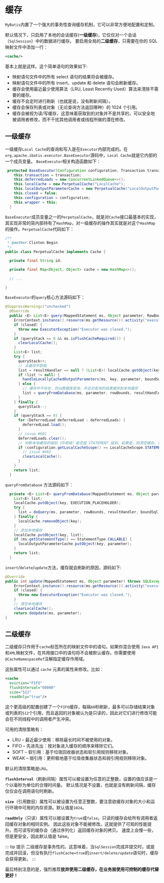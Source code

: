# 缓存

`MyBatis`内置了一个强大的事务性查询缓存机制，它可以非常方便地配置和定制。

默认情况下，只启用了本地的会话缓存(**一级缓存**)，它仅仅对一个会话（`SqlSession`）中的数据进行缓存。 要启用全局的**二级缓存**，只需要在你的 SQL 映射文件中添加一行：
```xml
<cache/>
```
基本上就是这样。这个简单语句的效果如下:

- 映射语句文件中的所有 select 语句的结果将会被缓存。
- 映射语句文件中的所有 insert、update 和 delete 语句会刷新缓存。
- 缓存会使用最近最少使用算法（LRU, Least Recently Used）算法来清除不需要的缓存。
- 缓存不会定时进行刷新（也就是说，没有刷新间隔）。
- 缓存会保存列表或对象（无论查询方法返回哪种）的 1024 个引用。
- 缓存会被视为读/写缓存，这意味着获取到的对象并不是共享的，可以安全地被调用者修改，而不干扰其他调用者或线程所做的潜在修改。

## 一级缓存

一级缓存`Local Cache`的查询和写入是在`Executor`内部完成的。在`org.apache.ibatis.executor.BaseExecutor`源码中，`Local Cache`就是它内部的一个成员变量。
`BaseExecutor`相关构造函数如下：
```java
 protected BaseExecutor(Configuration configuration, Transaction transaction) {
    this.transaction = transaction;
    this.deferredLoads = new ConcurrentLinkedQueue<>();
    this.localCache = new PerpetualCache("LocalCache");
    this.localOutputParameterCache = new PerpetualCache("LocalOutputParameterCache");
    this.closed = false;
    this.configuration = configuration;
    this.wrapper = this;
  }
```

`BaseExecutor`成员变量之一的`PerpetualCache`，就是对`Cache`接口最基本的实现，其实现非常的简内部持有了`HashMap`，对一级缓存的操作其实就是对这个`HashMap`的操作。`PerpetualCache`代码如下：
```java
/**
 * @author Clinton Begin
 */
public class PerpetualCache implements Cache {

  private final String id;

  private final Map<Object, Object> cache = new HashMap<>();
    
  // ...

}
```

`BaseExecutor`的`query`核心方法源码如下：
```java
@SuppressWarnings("unchecked")
  @Override
  public <E> List<E> query(MappedStatement ms, Object parameter, RowBounds rowBounds, ResultHandler resultHandler, CacheKey key, BoundSql boundSql) throws SQLException {
    ErrorContext.instance().resource(ms.getResource()).activity("executing a query").object(ms.getId());
    if (closed) {
      throw new ExecutorException("Executor was closed.");
    }
    if (queryStack == 0 && ms.isFlushCacheRequired()) {
      clearLocalCache();
    }
    List<E> list;
    try {
      queryStack++;
      // 从缓存中获取
      list = resultHandler == null ? (List<E>) localCache.getObject(key) : null;
      if (list != null) {
        handleLocallyCachedOutputParameters(ms, key, parameter, boundSql);
      } else {
        // 缓存中不存在，则从数据库查询，并且对查询的结果缓存到本地缓存
        list = queryFromDatabase(ms, parameter, rowBounds, resultHandler, key, boundSql);
      }
    } finally {
      queryStack--;
    }
    if (queryStack == 0) {
      for (DeferredLoad deferredLoad : deferredLoads) {
        deferredLoad.load();
      }
      // issue #601
      deferredLoads.clear();
      // 判断本地缓存的级别（作用域）是否是 STATEMENT 级别，如果是，则清空缓存。这也就是 STATEMENT 级别的一级缓存失效的原因。
      if (configuration.getLocalCacheScope() == LocalCacheScope.STATEMENT) {
        // issue #482
        clearLocalCache();
      }
    }
    return list;
  }
```

`queryFromDatabase` 方法源码如下：
```java
  private <E> List<E> queryFromDatabase(MappedStatement ms, Object parameter, RowBounds rowBounds, ResultHandler resultHandler, CacheKey key, BoundSql boundSql) throws SQLException {
    List<E> list;
    localCache.putObject(key, EXECUTION_PLACEHOLDER);
    try {
      list = doQuery(ms, parameter, rowBounds, resultHandler, boundSql);
    } finally {
      localCache.removeObject(key);
    }
    // 添加本地缓存
    localCache.putObject(key, list);
    if (ms.getStatementType() == StatementType.CALLABLE) {
      localOutputParameterCache.putObject(key, parameter);
    }
    return list;
  }
```

`insert`/`delete`/`update`方法，缓存就会刷新的原因，源码如下:
```java
@Override
public int update(MappedStatement ms, Object parameter) throws SQLException {
    ErrorContext.instance().resource(ms.getResource()).activity("executing an update").object(ms.getId());
    if (closed) {
      throw new ExecutorException("Executor was closed.");
    }
    // 清空本地缓存
    clearLocalCache();
    return doUpdate(ms, parameter);
}
```


## 二级缓存

二级缓存只作用于`cache`标签所在的映射文件中的语句。如果你混合使用 `Java API` 和`XML`映射文件，在共用接口中的语句将不会被默认缓存。你需要使用`@CacheNamespaceRef`注解指定缓存作用域。

这些属性可以通过 `cache` 元素的属性来修改。比如：
```xml
<cache
  eviction="FIFO"
  flushInterval="60000"
  size="512"
  readOnly="true"/>
```

这个更高级的配置创建了一个`FIFO`缓存，每隔`60`秒刷新，最多可以存储结果对象或列表的`512`个引用，而且返回的对象被认为是只读的，因此对它们进行修改可能会在不同线程中的调用者产生冲突。

可用的清除策略有：

- LRU – 最近最少使用：移除最长时间不被使用的对象。
- FIFO – 先进先出：按对象进入缓存的顺序来移除它们。
- SOFT – 软引用：基于垃圾回收器状态和软引用规则移除对象。
- WEAK – 弱引用：更积极地基于垃圾收集器状态和弱引用规则移除对象。

默认的清除策略是`LRU`。

**`flushInterval`**（刷新间隔）属性可以被设置为任意的正整数，设置的值应该是一个以毫秒为单位的合理时间量。 默认情况是不设置，也就是没有刷新间隔，缓存仅仅会在调用语句时刷新。

**`size`**（引用数目）属性可以被设置为任意正整数，要注意欲缓存对象的大小和运行环境中可用的内存资源。默认值是`1024`。

**`readOnly`**（只读）属性可以被设置为`true`或`false`。只读的缓存会给所有调用者返回缓存对象的相同实例。 因此这些对象不能被修改。这就提供了可观的性能提升。而可读写的缓存会（通过序列化）返回缓存对象的拷贝。 速度上会慢一些，但是更安全，因此默认值是 false。

::: tip 提示
二级缓存是事务性的。这意味着，当`SqlSession`完成并提交时，或是完成并回滚，但没有执行`flushCache=true`的`insert/delete/update`语句时，缓存会获得更新。
:::

最后特别注意的是，强烈推荐**放弃使用二级缓存，在业务层使用可控制的缓存代替更好！**